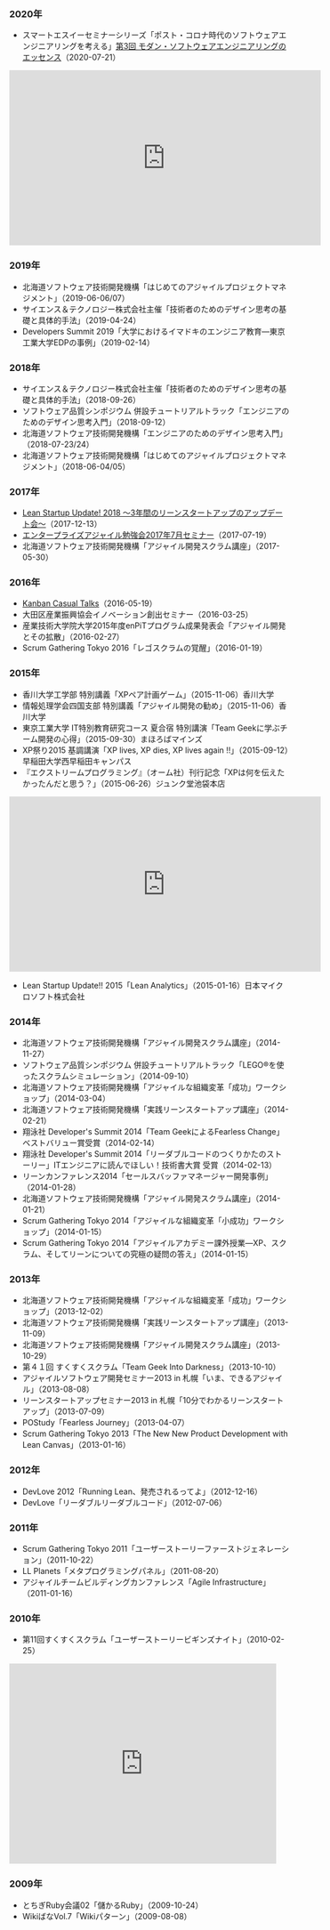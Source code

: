 ### 2020年
* スマートエスイーセミナーシリーズ「ポスト・コロナ時代のソフトウェアエンジニアリングを考える」[第3回 モダン・ソフトウェアエンジニアリングのエッセンス](https://smartse.connpass.com/event/178626/)（2020-07-21）

<iframe width="560" height="315" src="https://www.youtube.com/embed/sBjKEYMNzJk" frameborder="0" allow="accelerometer; autoplay; encrypted-media; gyroscope; picture-in-picture" allowfullscreen></iframe>

### 2019年
* 北海道ソフトウェア技術開発機構「はじめてのアジャイルプロジェクトマネジメント」（2019-06-06/07）
* サイエンス＆テクノロジー株式会社主催「技術者のためのデザイン思考の基礎と具体的手法」（2019-04-24）
* Developers Summit 2019「大学におけるイマドキのエンジニア教育―東京工業大学EDPの事例」（2019-02-14）

### 2018年

* サイエンス＆テクノロジー株式会社主催「技術者のためのデザイン思考の基礎と具体的手法」（2018-09-26）
* ソフトウェア品質シンポジウム 併設チュートリアルトラック「エンジニアのためのデザイン思考入門」（2018-09-12）
* 北海道ソフトウェア技術開発機構「エンジニアのためのデザイン思考入門」（2018-07-23/24）
* 北海道ソフトウェア技術開発機構「はじめてのアジャイルプロジェクトマネジメント」（2018-06-04/05）

### 2017年
* [Lean Startup Update! 2018 〜3年間のリーンスタートアップのアップデート会〜](https://leanstartup.connpass.com/event/72252/)（2017-12-13）
* [エンタープライズアジャイル勉強会2017年7月セミナー](https://easg.smartcore.jp/C22/notice_details/QkdKU1pnPT0=)（2017-07-19）
* 北海道ソフトウェア技術開発機構「アジャイル開発スクラム講座」（2017-05-30）

### 2016年
* [Kanban Casual Talks](https://orajp.connpass.com/event/30707/)（2016-05-19）
* 大田区産業振興協会イノベーション創出セミナー（2016-03-25）
* 産業技術大学院大学2015年度enPiTプログラム成果発表会「アジャイル開発とその拡散」（2016-02-27）
* Scrum Gathering Tokyo 2016「レゴスクラムの覚醒」（2016-01-19）

### 2015年
* 香川大学工学部 特別講義「XPペア計画ゲーム」（2015-11-06）香川大学
* 情報処理学会四国支部 特別講義「アジャイル開発の勧め」（2015-11-06）香川大学
* 東京工業大学 IT特別教育研究コース 夏合宿 特別講演「Team Geekに学ぶチーム開発の心得」（2015-09-30）まほろばマインズ
* XP祭り2015 基調講演「XP lives, XP dies, XP lives again !!」（2015-09-12）早稲田大学西早稲田キャンパス
* 『エクストリームプログラミング』（オーム社）刊行記念「XPは何を伝えたかったんだと思う？」（2015-06-26）ジュンク堂池袋本店

<iframe width="560" height="315" src="https://www.youtube.com/embed/YRFWWS_2Epo" frameborder="0" allowfullscreen></iframe>

* Lean Startup Update!! 2015「Lean Analytics」（2015-01-16）日本マイクロソフト株式会社

### 2014年

* 北海道ソフトウェア技術開発機構「アジャイル開発スクラム講座」（2014-11-27）
* ソフトウェア品質シンポジウム 併設チュートリアルトラック「LEGO®を使ったスクラムシミュレーション」（2014-09-10）
* 北海道ソフトウェア技術開発機構「アジャイルな組織変革「成功」ワークショップ」（2014-03-04）
* 北海道ソフトウェア技術開発機構「実践リーンスタートアップ講座」（2014-02-21）
* 翔泳社 Developer's Summit 2014「Team GeekによるFearless Change」ベストバリュー賞受賞（2014-02-14）
* 翔泳社 Developer's Summit 2014「リーダブルコードのつくりかたのストーリー」ITエンジニアに読んでほしい！技術書大賞 受賞（2014-02-13）
* リーンカンファレンス2014「セールスバッファマネージャー開発事例」（2014-01-28）
* 北海道ソフトウェア技術開発機構「アジャイル開発スクラム講座」（2014-01-21）
* Scrum Gathering Tokyo 2014「アジャイルな組織変革「小成功」ワークショップ」（2014-01-15）
* Scrum Gathering Tokyo 2014「アジャイルアカデミー課外授業―XP、スクラム、そしてリーンについての究極の疑問の答え」（2014-01-15）

### 2013年
* 北海道ソフトウェア技術開発機構「アジャイルな組織変革「成功」ワークショップ」（2013-12-02）
* 北海道ソフトウェア技術開発機構「実践リーンスタートアップ講座」（2013-11-09）
* 北海道ソフトウェア技術開発機構「アジャイル開発スクラム講座」（2013-10-29）
* 第４１回 すくすくスクラム「Team Geek Into Darkness」（2013-10-10）
* アジャイルソフトウェア開発セミナー2013 in 札幌「いま、できるアジャイル」（2013-08-08）
* リーンスタートアップセミナー2013 in 札幌「10分でわかるリーンスタートアップ」（2013-07-09）
* POStudy「Fearless Journey」（2013-04-07）
*  Scrum Gathering Tokyo 2013「The New New Product Development with Lean Canvas」（2013-01-16）

### 2012年
* DevLove 2012「Running Lean、発売されるってよ」（2012-12-16）
* DevLove「リーダブルリーダブルコード」（2012-07-06）

### 2011年
*  Scrum Gathering Tokyo 2011「ユーザーストーリーファーストジェネレーション」（2011-10-22）
*  LL Planets「メタプログラミングパネル」（2011-08-20）
* アジャイルチームビルディングカンファレンス「Agile Infrastructure」（2011-01-16）


### 2010年
*  第11回すくすくスクラム「ユーザーストーリービギンズナイト」（2010-02-25）

<iframe width="480" height="360" src="https://www.youtube.com/embed/Yq6c92wppsQ" frameborder="0" allowfullscreen></iframe>

### 2009年
*  とちぎRuby会議02「儲かるRuby」（2009-10-24）
*  WikiばなVol.7「Wikiパターン」（2009-08-08）
